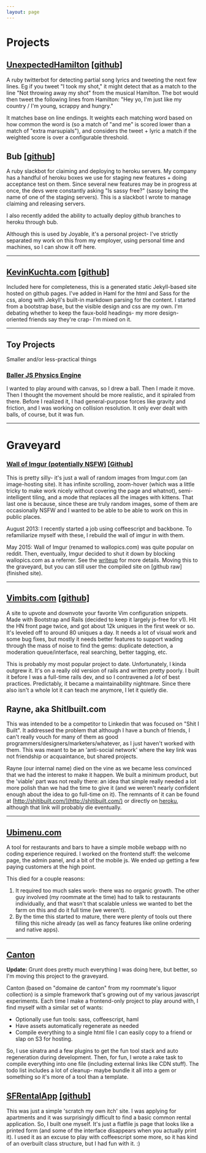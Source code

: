 ```yaml
---
layout: page
---
```

# Projects

## [UnexpectedHamilton](https://twitter.com/suddenhamilton) <span class='github'>[[github]](https://github.com/kkuchta/lyric_bot)</span>

A ruby twitterbot for detecting partial song lyrics and tweeting the next few lines.  Eg if you tweet "I took my shot," it might detect that as a match to the line "Not throwing away my shot" from the musical Hamilton.  The bot would then tweet the following lines from Hamilton: "Hey yo, I'm just like my country / I'm young, scrappy and hungry."

It matches base on line endings.  It weights each matching word based on how common the word is (so a match of "and me" is scored lower than a match of "extra marsupials"), and considers the tweet + lyric a match if the weighted score is over a configurable threshold.

## Bub <span class='github'>[[github]](https://github.com/kkuchta/bub)</span>

A ruby slackbot for claiming and deploying to heroku servers.  My company has a handful of heroku boxes we use for staging new features + doing acceptance test on them.  Since several new features may be in progress at once, the devs were constantly asking "Is sassy free?" (sassy being the name of one of the staging servers).  This is a slackbot I wrote to manage claiming and releasing servers.

I also recently added the ability to actually deploy github branches to heroku through bub.

Although this is used by Joyable, it's a personal project- I've strictly separated my work on this from my employer, using personal time and machines, so I can show it off here.

<hr>

## [KevinKuchta.com](http://www.kevinkuchta.com) <span class='github'>[[github]](https://github.com/kkuchta/kkuchta.github.com)</span>

Included here for completeness, this is a generated static Jekyll-based site hosted on github pages.  I've added in Haml for the html and Sass for the css, along with Jekyll's built-in markdown parsing for the content.  I started from a bootstrap base, but the visible design and css are my own.  I'm debating whether to keep the faux-bold headings- my more design-oriented friends say they're crap- I'm mixed on it.

<hr>

## Toy Projects

Smaller and/or less-practical things

### [Baller JS Physics Engine](https://github.com/kkuchta/physicsengine)

I wanted to play around with canvas, so I drew a ball.  Then I made it move.  Then I thought the movement should be more realistic, and it spiraled from there.  Before I realized it, I had general-purpose forces like gravity and friction, and I was working on collision resolution.  It only ever dealt with balls, of course, but it was fun.

<hr class="divider">

# Graveyard

### [Wall of Imgur (potentially NSFW)](http://random-imgur.s3-website-us-east-1.amazonaws.com/) <span class='github'>[[Github]](https://github.com/kkuchta/RandomImagur2)</span>

This is pretty silly- it's just a wall of random images from Imgur.com (an image-hosting site).  It has infinite scrolling, zoom-hover (which was a little tricky to make work nicely without covering the page and whatnot), semi-intelligent tiling, and a mode that replaces all the images with kittens.  That last one is because, since these are truly random images, some of them are occasionally NSFW and I wanted to be able to be able to work on this in public places.

August 2013: I recently started a job using coffeescript and backbone.  To refamiliarize myself with these, I rebuild the wall of imgur in with them.

May 2015: Wall of Imgur (renamed to wallopics.com) was quite popular on reddit.  Then, eventually, Imgur decided to shut it down by blocking wallopics.com as a referrer.  See the [writeup](/_site/2015/05/wallopics-is-dead/) for more details.  Moving this to the graveyard, but you can still user the compiled site on [github raw](finished site).

<hr>

## [Vimbits.com](http://www.vimbits.com) <span class='github'>[[github]](https://github.com/kkuchta/Vimbits)</span>

A site to upvote and downvote your favorite Vim configuration snippets.  Made with Bootstrap and Rails (decided to keep it largely js-free for v1).  Hit the HN front page twice, and got about 12k uniques in the first week or so.  It's leveled off to around 80 uniques a day.  It needs a lot of visual work and some bug fixes, but mostly it needs better features to support wading through the mass of noise to find the gems: duplicate detection, a moderation queue/interface, real searching, better tagging, etc.

This is probably my most popular project to date.  Unfortunately, I kinda outgrew it.  It's on a really old version of rails and written pretty poorly.  I built it before I was a full-time rails dev, and so I contravened a *lot* of best practices.  Predictably, it became a maintainability nightmare.  Since there also isn't a whole lot it can teach me anymore, I let it quietly die.

## Rayne, aka ShitIbuilt.com

This was intended to be a competitor to Linkedin that was focused on "Shit I Built".  It addressed the problem that although I have a bunch of friends, I can't really vouch for many of them as good programmers/designers/marketers/whatever, as I just haven't worked with them.  This was meant to be an 'anti-social network' where the key link was not friendship or acquaintance, but shared projects.

Rayne (our internal name) died on the vine as we became less convinced that we had the interest to make it happen.  We built a minimum product, but the 'viable' part was not really there: an idea that simple really needed a lot more polish than we had the time to give it (and we weren't nearly confident enough about the idea to go full-time on it).  The remnants of it can be found at [http://shitibuilt.com/](http://shitibuilt.com/) or directly on [heroku](http://quiet-rain-7455.herokuapp.com/), although that link will probably die eventually.
<hr>

## [Ubimenu.com](http://www.ubimenu.com/)

A tool for restaurants and bars to have a simple mobile webapp with no coding experience required.  I worked on the frontend stuff: the welcome page, the admin panel, and a bit of the mobile js.  We ended up getting a few paying customers at the high point.

This died for a couple reasons:

1. It required too much sales work- there was no organic growth.  The other guy involved (my roommate at the time) had to talk to restaurants individually, and that wasn't that scalable unless we wanted to bet the farm on this and do it full time (we weren't).
2. By the time this started to mature, there were plenty of tools out there filling this niche already (as well as fancy features like online ordering and native apps).

<hr>

## [Canton](https://github.com/kkuchta/canton)

**Update:** Grunt does pretty much everything I was doing here, but better, so I'm moving this project to the graveyard.

Canton (based on "domaine de canton" from my roommate's liquor collection) is a simple framework that's growing out of my various javascript experiments.  Each time I make a frontend-only project to play around with, I find myself with a similar set of wants:

- Optionally use fun tools: sass, coffeescript, haml
- Have assets automatically regenerate as needed
- Compile everything to a single html file I can easily copy to a friend or slap on S3 for hosting.

So, I use sinatra and a few plugins to get the fun tool stack and auto regeneration during development.  Then, for fun, I wrote a rake task to compile everything into one file (including external links like CDN stuff).  The todo list includes a lot of cleanup- maybe bundle it all into a gem or something so it's more of a tool than a template.


## [SFRentalApp](http://www.sfrentalapp.com) <span class='github'>[[github]](https://github.com/kkuchta/amaretto)</span>

This was just a simple 'scratch my own itch' site.  I was applying for apartments and it was surprisingly difficult to find a basic common rental application.  So, I built one myself.  It's just a flatfile js page that looks like a printed form (and some of the interface disappears when you actually print it).  I used it as an excuse to play with coffeescript some more, so it has kind of an overbuilt class structure, but I had fun with it.  :)

